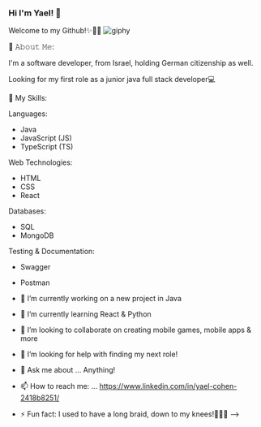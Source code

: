 ### Hi I'm Yael! 👋 

Welcome to my Github!✨🎤🚀
![giphy](https://github.com/Yael246810/Yael246810/assets/121745678/7c7eb96c-33d8-4fd5-9588-a466850451d4)

📖 𝙰𝚋𝚘𝚞𝚝 𝙼𝚎:

I'm a software developer, from Israel, holding German citizenship as well.

Looking for my first role as a junior java full stack developer💻

🚀 My Skills:

Languages:
 - Java
 - JavaScript (JS)
 - TypeScript (TS)

Web Technologies:
 - HTML
 - CSS
 - React

Databases:
 - SQL
 - MongoDB

Testing & Documentation: 
- Swagger
- Postman


- 🔭 I’m currently working on a new project in Java
- 🌱 I’m currently learning React & Python
- 👯 I’m looking to collaborate on creating mobile games, mobile apps & more 
- 🤔 I’m looking for help with finding my next role!
- 💬 Ask me about ... Anything!
- 📫 How to reach me: ... https://www.linkedin.com/in/yael-cohen-2418b8251/
- ⚡ Fun fact: I used to have a long braid, down to my knees!💇🏽🧏
-->

  
